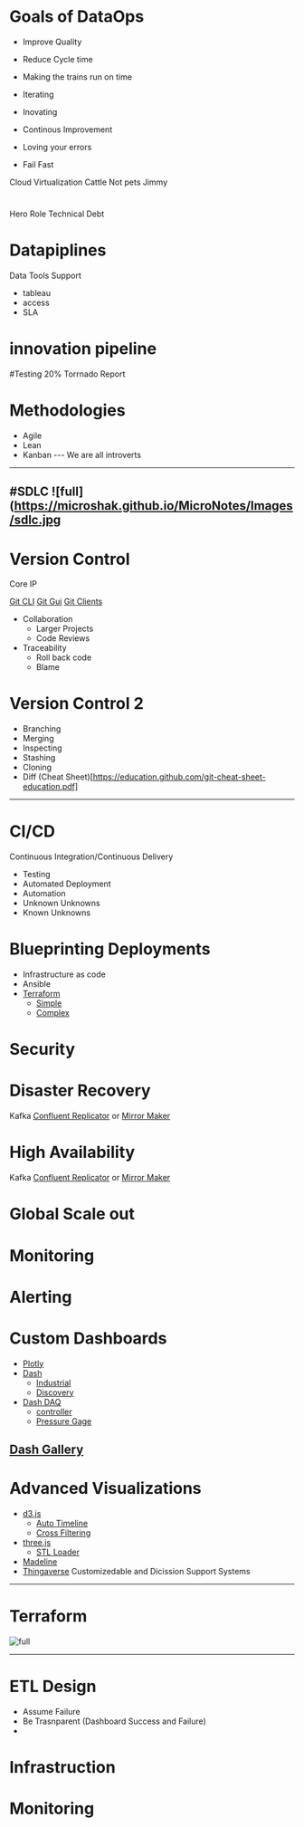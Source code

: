 
# Goals of DataOps
* Improve Quality
* Reduce Cycle time
* Making the trains run on time
* Iterating 
* Inovating


* Continous Improvement
* Loving your errors
* Fail Fast


Cloud Virtualization
Cattle Not pets
Jimmy

#
Hero Role
Technical Debt

# Datapiplines

Data Tools Support
 * tableau
 * access
 * SLA

# innovation pipeline

#Testing
20%
Torrnado Report

# Methodologies
* Agile
* Lean
* Kanban
--- We are all introverts
---

#SDLC
![full](https://microshak.github.io/MicroNotes/Images/sdlc.jpg
---

# Version Control
Core IP

[Git CLI](https://git-scm.com/downloads) [Git Gui](https://git-scm.com/downloads) [Git Clients](https://git-scm.com/download/gui/windows)
* Collaboration
  * Larger Projects
  * Code Reviews
* Traceability
  * Roll back code
  * Blame

# Version Control 2
* Branching 
* Merging
* Inspecting
* Stashing
* Cloning
* Diff
(Cheat Sheet)[https://education.github.com/git-cheat-sheet-education.pdf]
---

# CI/CD
Continuous Integration/Continuous Delivery
* Testing
* Automated Deployment
* Automation
* Unknown Unknowns
* Known Unknowns

# Blueprinting Deployments
* Infrastructure as code
* Ansible
* [Terraform](https://www.terraform.io/)
  * [Simple](https://github.com/Microshak/terraform-azure-iot-reference-design-simple)
  * [Complex](https://github.com/Microshak/Terraform-IoTHub-RA)


# Security
[]()

# Disaster Recovery
Kafka [Confluent Replicator](https://www.confluent.io/confluent-replicator/) or [Mirror Maker](https://cwiki.apache.org/confluence/pages/viewpage.action?pageId=27846330)

# High Availability
Kafka [Confluent Replicator](https://www.confluent.io/confluent-replicator/) or [Mirror Maker](https://cwiki.apache.org/confluence/pages/viewpage.action?pageId=27846330)

# Global Scale out


# Monitoring


# Alerting




# Custom Dashboards
* [Plotly](https://plot.ly/#/)
* [Dash](https://dash.plot.ly/) 
  * [Industrial](https://dash-gallery.plotly.host/dash-oil-and-gas/)
  * [Discovery](https://dash-gallery.plotly.host/dash-object-detection/)
* [Dash DAQ](https://www.dashdaq.io/python-data-acquisition)
  * [controller](https://dash-gallery.plotly.host/dash-daq-omega-pid/)
  * [Pressure Gage](https://dash-gallery.plotly.host/dash-daq-pressure-gauge-pv/)

[Dash Gallery](https://dash.plot.ly/gallery)
----
# Advanced Visualizations
* [d3.js](https://github.com/d3/d3/wiki/Gallery)
  *  [Auto Timeline](https://bost.ocks.org/mike/nations/)
  *  [Cross Filtering](http://square.github.io/crossfilter/)
*  [three.js](https://threejs.org/)
   *  [STL Loader](https://threejs.org/examples/#webgl_loader_stl)
* [Madeline](https://github.com/JinJunho/Madeleine.js/)
* [Thingaverse](https://www.thingiverse.com/)
Customizedable and Dicission Support Systems


----

# Terraform



![full](https://microshak.github.io/MicroNotes/Images/BigData/Lifecycle.gif)


---
# ETL Design
* Assume Failure
* Be Trasnparent (Dashboard Success and Failure)
* 

# Infrastruction 


# Monitoring